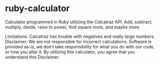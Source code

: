 # ruby-calculator

Calculator programmed in Ruby utilizing the Calcatraz API. Add, subtract, multiply, divide, raise to power, find square roots, and maybe more. 

Limitations: Calcatraz has trouble with negatives and really large numbers. 
Disclaimer: We are not responsible for incorrect calculations. Software is provided as-is, we don't take responsibility for what you do with our code, or how you alter it. By utilizing this calculator, you agree that you understand this Disclaimer.
